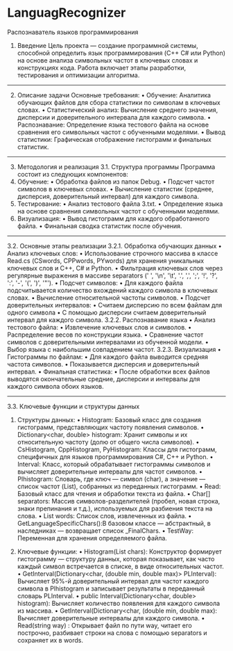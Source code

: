 # LanguagRecognizer
Распознаватель языков программирования
1. Введение
Цель проекта — создание программной системы, способной определить язык программирования (C++ С# или Python) на основе анализа символьных частот в ключевых словах и конструкциях кода. Работа включает этапы разработки, тестирования и оптимизации алгоритма.
________________________________________
2. Описание задачи
Основные требования:
•	Обучение: Аналитика обучающих файлов для сбора статистики по символам в ключевых словах.
•	Статистический анализ: Вычисление среднего значения, дисперсии и доверительного интервала для каждого символа.
•	Распознавание: Определение языка тестового файла на основе сравнения его символьных частот с обученными моделями.
•	Вывод статистики: Графическая отображение гистограмм и финальных статистик.
________________________________________
3. Методология и реализация
  3.1. Структура программы
  Программа состоит из следующих компонентов:
  1.	Обучение:
  •	Обработка файлов из папок Debug.
  •	Подсчет частот символов в ключевых словах.
  •	Вычисление статистик (среднее, дисперсия, доверительный интервал) для каждого символа.
  2.	Тестирование:
  •	Анализ тестового файла 3.txt.
  •	Определение языка на основе сравнения символьных частот с обученными моделями.
  3.	Визуализация:
  •	Вывод гистограмм для каждого обработанного файла.
  •	Финальная сводка статистик после обучения.
________________________________________
3.2. Основные этапы реализации
3.2.1. Обработка обучающих данных
•	Анализ ключевых слов:
•	Использование строчного массива в классе Read.cs (СSwords, CPPwords, PYwords) для хранения уникальных ключевых слов и C++, C#  и Python.
•	Фильтрация ключевых слов через регулярные выражения в массиве separators (' ', '\n', '\t', '.', ',', ';', '!', '?', ':', '-', '(', ')', '"').
•	Подсчет символов:
•	Для каждого файла подсчитывается количество вхождений каждого символа в ключевых словах.
•	Вычисление относительной частоты символов.
•	Подсчет доверительных интервалов:
•	Считаем дисперсию по всем файлам для одного символа
•	С помощью дисперсии считаем доверительный интервал для каждого символа.
3.2.2. Распознавание языка
•	Анализ тестового файла:
•	Извлечение ключевых слов и символов.
•	Распределение весов по конструкции языка.
•	Сравнение частот символов с доверительными интервалами из обученной модели.
•	Выбор языка с наибольшим совпадением частот.
3.2.3. Визуализация
•	Гистограммы по файлам:
•	Для каждого файла выводится средняя частота символов.
•	Показывается дисперсия и доверительный интервал.
•	Финальная статистика:
•	После обработки всех файлов выводятся окончательные средние, дисперсии и интервалы для каждого символа обоих языков.
________________________________________
3.3. Ключевые функции и структуры данных
1.	Структуры данных:
•	Histogram: Базовый класс для создания гистограмм, представляющих частоту появления символов.
•	Dictionary<char, double> histogram: Хранит символы и их относительную частоту (долю от общего числа символов).
•	CsHistogram, CppHistogram, PyHistogram: Классы для гистограмм, специфичных для языков программирования C#, C++ и Python.
•	Interval: Класс, который обрабатывает гистограммы символов и вычисляет доверительные интервалы для частот символов.
•	Plhistogram: Словарь, где ключ — символ (char), а значение — список частот (List<double>), собранных из переданных гистограмм.
•	Read: Базовый класс для чтения и обработки текста из файла.
•	Char[] separators: Массив символов-разделителей (пробел, новая строка, знаки препинания и т.д.), используемых для разбиения текста на слова. 
•	List<string> words: Список слов, извлеченных из файла.
•	GetLanguageSpecificChars():В базовом классе — абстрактный, в наследниках — возвращает список _FinalChars.
•	TestWay: Переменная для хранения определяемого файла.


2.	Ключевые функции:
•	Histogram(List<char> chars): Конструктор формирует гистограмму — структуру данных, которая показывает, как часто каждый символ встречается в списке, в виде относительных частот.
•	GetInterval(Dictionary<char, (double min, double max)> PLInterval): Вычисляет 95%-й доверительный интервал для частот каждого символа в Plhistogram и записывает результаты в переданный словарь PLInterval.
•	public Interval(Dictionary<char, double> histogram): Вычисляет количество появления для каждого символа из массива.
•	GetInterval(Dictionary<char, (double min, double max): Вычисляет доверительные интервалы для каждого символа.
•	Read(string way) : Открывает файл по пути way, читает его построчно, разбивает строки на слова с помощью separators и сохраняет их в words.

